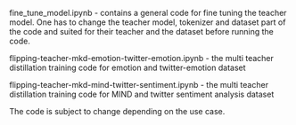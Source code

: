 fine_tune_model.ipynb - contains a general code for fine tuning the teacher model. One has to change the teacher model, tokenizer and dataset part of the code and suited for their teacher and the dataset before running the code.

flipping-teacher-mkd-emotion-twitter-emotion.ipynb - the multi teacher distillation training code for emotion and twitter-emotion dataset

flipping-teacher-mkd-mind-twitter-sentiment.ipynb - the multi teacher distillation training code for MIND and twitter sentiment analysis dataset

The code is subject to change depending on the use case. 
